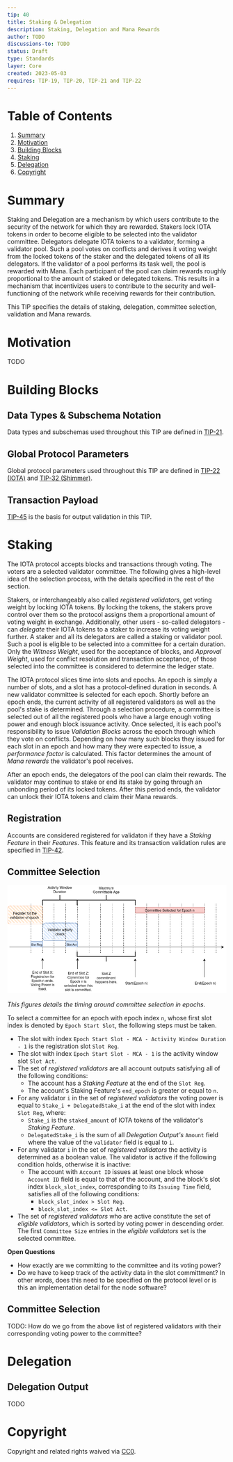 ```yaml
---
tip: 40
title: Staking & Delegation
description: Staking, Delegation and Mana Rewards
author: TODO
discussions-to: TODO
status: Draft
type: Standards
layer: Core
created: 2023-05-03
requires: TIP-19, TIP-20, TIP-21 and TIP-22
---
```


# Table of Contents

1. [Summary](#summary)
2. [Motivation](#motivation)
3. [Building Blocks](#building-blocks)
4. [Staking](#staking)
5. [Delegation](#delegation)
6. [Copyright](#copyright)

# Summary

Staking and Delegation are a mechanism by which users contribute to the security of the network for which they are rewarded.
Stakers lock IOTA tokens in order to become eligible to be selected into the validator committee. Delegators delegate IOTA tokens to a validator, forming a validator pool. Such a pool votes on conflicts and derives it voting weight from the locked tokens of the staker and the delegated tokens of all its delegators.
If the validator of a pool performs its task well, the pool is rewarded with Mana. Each participant of the pool can claim rewards roughly proportional to the amount of staked or delegated tokens.
This results in a mechanism that incentivizes users to contribute to the security and well-functioning of the network while receiving rewards for their contribution.

This TIP specifies the details of staking, delegation, committee selection, validation and Mana rewards.

# Motivation

TODO

# Building Blocks

## Data Types & Subschema Notation

Data types and subschemas used throughout this TIP are defined in [TIP-21](../TIP-0021/tip-0021.md).

## Global Protocol Parameters

Global protocol parameters used throughout this TIP are defined in [TIP-22 (IOTA)](../TIP-0022/tip-0022.md) and [TIP-32 (Shimmer)](../TIP-0032/tip-0032.md).

## Transaction Payload

[TIP-45](../TIP-0045/tip-0045.md) is the basis for output validation in this TIP.

# Staking

The IOTA protocol accepts blocks and transactions through voting. The voters are a selected validator committee. The following gives a high-level idea of the selection process, with the details specified in the rest of the section.

Stakers, or interchangeably also called _registered validators_, get voting weight by locking IOTA tokens. By locking the tokens, the stakers prove control over them so the protocol assigns them a proportional amount of voting weight in exchange. Additionally, other users - so-called delegators - can _delegate_ their IOTA tokens to a staker to increase its voting weight further. A staker and all its delegators are called a staking or validator pool. Such a pool is eligible to be selected into a committee for a certain duration. Only the _Witness Weight_, used for the acceptance of blocks, and _Approval Weight_, used for conflict resolution and transaction acceptance, of those selected into the committee is considered to determine the ledger state.

The IOTA protocol slices time into slots and epochs. An epoch is simply a number of slots, and a slot has a protocol-defined duration in seconds. A new validator committee is selected for each epoch. Shortly before an epoch ends, the current activity of all registered validators as well as the pool's stake is determined. Through a selection procedure, a committee is selected out of all the registered pools who have a large enough voting power and enough block issuance activity.
Once selected, it is each pool's responsibility to issue _Validation Blocks_ across the epoch through which they vote on conflicts. Depending on how many such blocks they issued for each slot in an epoch and how many they were expected to issue, a _performance factor_ is calculated. This factor determines the amount of _Mana rewards_ the validator's pool receives.

After an epoch ends, the delegators of the pool can claim their rewards. The validator may continue to stake or end its stake by going through an unbonding period of its locked tokens. After this period ends, the validator can unlock their IOTA tokens and claim their Mana rewards.

## Registration

Accounts are considered registered for validaton if they have a _Staking Feature_ in their _Features_. This feature and its transaction validation rules are specified in [TIP-42](../TIP-0042/tip-0042.md).

## Committee Selection

![](./assets/selection-timing.png)

_This figures details the timing around committee selection in epochs._

To select a committee for an epoch with epoch index `n`, whose first slot index is denoted by `Epoch Start Slot`, the following steps must be taken.

- The slot with index `Epoch Start Slot - MCA - Activity Window Duration - 1` is the registration slot `Slot Reg`.
- The slot with index `Epoch Start Slot - MCA - 1` is the activity window slot `Slot Act`.
- The set of _registered validators_ are all account outputs satisfying all of the following conditions:
  - The account has a _Staking Feature_ at the end of the `Slot Reg`.
  - The account's Staking Feature's `end_epoch` is greater or equal to `n`.
- For any validator `i` in the set of _registered validators_ the voting power is equal to `Stake_i + DelegatedStake_i` at the end of the slot with index `Slot Reg`, where:
  - `Stake_i` is the `staked_amount` of IOTA tokens of the validator's _Staking Feature_.
  - `DelegatedStake_i` is the sum of all _Delegation Output's_ `Amount` field where the value of the `validator` field is equal to `i`.
- For any validator `i` in the set of _registered validators_ the activity is determined as a boolean value. The validator is active if the following condition holds, otherwise it is inactive:
  - The account with `Account ID` issues at least one block whose `Account ID` field is equal to that of the account, and the block's slot index `block_slot_index`, corresponding to its `Issuing Time` field, satisfies all of the following conditions:
    - `block_slot_index > Slot Reg`.
    - `block_slot_index <= Slot Act`.
- The set of _registered validators_ who are active constitute the set of _eligible validators_, which is sorted by voting power in descending order. The first `Committee Size` entries in the _eligible validators_ set is the selected committee.

**Open Questions**
- How exactly are we committing to the committee and its voting power?
- Do we have to keep track of the activity data in the slot committment? In other words, does this need to be specified on the protocol level or is this an implementation detail for the node software?

## Committee Selection

TODO: How do we go from the above list of registered validators with their corresponding voting power to the committee?

# Delegation

## Delegation Output

TODO

# Copyright

Copyright and related rights waived via [CC0](https://creativecommons.org/publicdomain/zero/1.0/).

